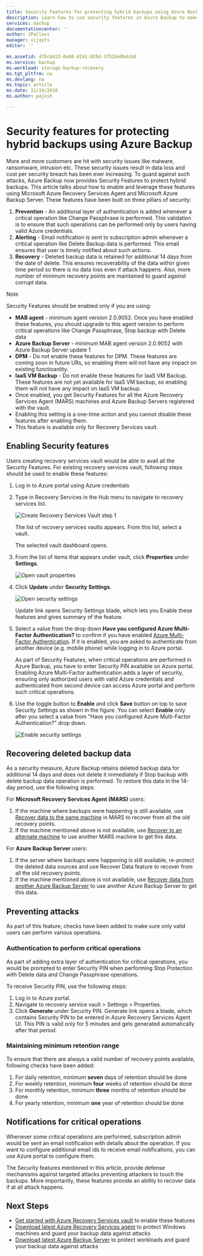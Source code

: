 ```yaml
---
title: Security Features for protecting hybrid backups using Azure Backup | Microsoft Docs
description: Learn how to use security features in Azure Backup to make backups more secure
services: backup
documentationcenter: ''
author: JPallavi
manager: vijayts
editor: ''

ms.assetid: 47bc8423-0a08-4191-826d-3f52de0b4cb8
ms.service: backup
ms.workload: storage-backup-recovery
ms.tgt_pltfrm: na
ms.devlang: na
ms.topic: article
ms.date: 11/24/2016
ms.author: pajosh

---
```

# Security features for protecting hybrid backups using Azure Backup
More and more customers are hit with security issues like malware, ransomware, intrusion etc. These security issues result in data loss and cost per security breach has been ever increasing. To guard against such attacks, Azure Backup now provides Security Features to protect hybrid backups. This article talks about how to enable and leverage these features using Microsoft Azure Recovery Services Agent and Microsoft Azure Backup Server. These features have been built on three pillars of security:

1. **Prevention** - An additional layer of authentication is added whenever a critical operation like Change Passphrase is performed. This validation is to ensure that such operations can be performed only by users having valid Azure credentials.
2. **Alerting** - Email notification is sent to subscription admin whenever a critical operation like Delete Backup data is performed. This email ensures that user is timely notified about such actions.
3. **Recovery** - Deleted backup data is retained for additional 14 days from the date of delete. This ensures recoverability of the data within given time period so there is no data loss even if attack happens. Also, more number of minimum recovery points are maintained to guard against corrupt data.

> [!NOTE]
> Security Features should be enabled only if you are using: <br/>
> * **MAB agent** - minimum agent version 2.0.9052. Once you have enabled these features, you should upgrade to this agent version to perform critical operations like Change Passphrase, Stop backup with Delete data <br/>
> * **Azure Backup Server** - minimum MAB agent version 2.0.9052 with Azure Backup Server update 1 <br/>
> * **DPM** - Do not enable these features for DPM. These features are coming soon in future URs, so enabling them will not have any impact on existing functioanlity. <br/>
> * **IaaS VM Backup** - Do not enable these features for IaaS VM Backup. These features are not yet available for IaaS VM backup, so enabling them will not have any impact on IaaS VM backup.
> * Once enabled, you get Security Features for all the Azure Recovery Services Agent (MARS) machines and Azure Backup Servers registered with the vault. <br/>
> * Enabling this setting is a one-time action and you cannot disable these features after enabling them. <br/>
> * This feature is available only for Recovery Services vault.
>
>

## Enabling Security features
Users creating recovery services vault would be able to avail all the Security Features. For existing recovery services vault, following steps should be used to enable these features:

1. Log in to Azure portal using Azure credentials
2. Type in Recovery Services in the Hub menu to navigate to recovery services list.

    ![Create Recovery Services Vault step 1](./media/backup-azure-security-feature/browse-to-rs-vaults.png) <br/>

    The list of recovery services vaults appears. From this list, select a vault.

    The selected vault dashboard opens.
3. From the list of items that appears under vault, click **Properties** under **Settings**.

    ![Open vault properties](./media/backup-azure-security-feature/vault-list-properties.png)
4. Click **Update** under **Security Settings**.

    ![Open security settings](./media/backup-azure-security-feature/security-settings-update.png)

    Update link opens Security Settings blade, which lets you Enable these features and gives summary of the feature.
5. Select a value from the drop down **Have you configured Azure Multi-Factor Authentication?** to confirm if you have enabled [Azure Multi-Factor Authentication](../multi-factor-authentication/multi-factor-authentication.md). If it is enabled, you are asked to authenticate from another device (e.g. mobile phone) while logging in to Azure portal.

   As part of Security Features, when critical operations are performed in Azure Backup, you have to enter Security PIN available on Azure portal. Enabling Azure Multi-Factor authentication adds a layer of security, ensuring only authorized users with valid Azure credentials and authenticated from second device can access Azure portal and perform such critical operations.
6. Use the toggle button to **Enable** and click **Save** button on top to save Security Settings as shown in the figure. You can select **Enable** only after you select a value from "Have you configured Azure Multi-Factor Authentication?" drop down.

    ![Enable security settings](./media/backup-azure-security-feature/enable-security-settings.png)

## Recovering deleted backup data
As a security measure, Azure Backup retains deleted backup data for additional 14 days and does not delete it immediately if Stop backup with delete backup data operation is performed. To restore this data in the 14-day period, use the following steps:

For **Microsoft Recovery Services Agent (MARS)** users:

1. If the machine where backups were happening is still available, use [Recover data to the same machine](backup-azure-restore-windows-server.md#use-instant-restore-to-restore-data-to-the-same-machine) in MARS to recover from all the old recovery points.
2. If the machine mentioned above is not available, use [Recover to an alternate machine](backup-azure-restore-windows-server.md#use-instant-restore-to-restore-data-to-an-alternate-machine) to use another MARS machine to get this data.

For **Azure Backup Server** users:

1. If the server where backups were happening is still available, re-protect the deleted data sources and use Recover Data feature to recover from all the old recovery points.
2. If the machine mentioned above is not available, use [Recover data from another Azure Backup Server](backup-azure-alternate-dpm-server.md#recover-data-from-another-azure-backup-server) to use another Azure Backup Server to get this data.

## Preventing attacks
As part of this feature, checks have been added to make sure only valid users can perform various operations.

### Authentication to perform critical operations
As part of adding extra layer of authentication for critical operations, you would be prompted to enter Security PIN when performing Stop Protection with Delete data and Change Passphrase operations.

To receive Security PIN, use the following steps:

1. Log in to Azure portal.
2. Navigate to recovery service vault > Settings > Properties.
3. Click **Generate** under Security PIN. Generate link opens a blade, which contains Security PIN to be entered in Azure Recovery Services Agent UI.
    This PIN is valid only for 5 minutes and gets generated automatically after that period.

### Maintaining minimum retention range
To ensure that there are always a valid number of recovery points available, following checks have been added:

1. For daily retention, minimum **seven** days of retention should be done
2. For weekly retention, minimum **four** weeks of retention should be done
3. For monthly retention, minimum **three** months of retention should be done
4. For yearly retention, minimum **one** year of retention should be done

## Notifications for critical operations
Whenever some critical operations are performed, subscription admin would be sent an email notification with details about the operation. If you want to configure additional email ids to receive email notifications, you can use Azure portal to configure them.

The Security features mentioned in this article, provide defense mechanisms against targeted attacks preventing attackers to touch the backups. More importantly, these features provide an ability to recover data if at all attack happens.

## Next Steps
* [Get started with Azure Recovery Services vault](backup-azure-vms-first-look-arm.md) to enable these features
* [Download latest Azure Recovery Services agent](http://aka.ms/azurebackup_agent) to protect Windows machines and guard your backup data against attacks
* [Download latest Azure Backup Server](https://aka.ms/latest_azurebackupserver) to protect workloads and guard your backup data against attacks
